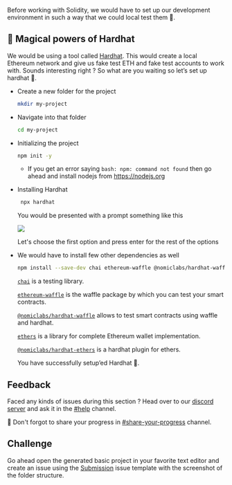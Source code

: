Before working with Solidity, we would have to set up our development environment in such a way that we could local test them 🚀.

## 👀 Magical powers of Hardhat

We would be using a tool called [Hardhat](https://hardhat.org/). This would create a local Ethereum network and give us fake test ETH and fake test accounts to work with. Sounds interesting right ? So what are you waiting so let’s set up hardhat 🚀.

-   Create a new folder for the project
    ```bash
    mkdir my-project
    ```
-   Navigate into that folder
    ```bash
    cd my-project
    ```
-   Initializing the project

    ```bash
    npm init -y
    ```

    -   If you get an error saying `bash: npm: command not found` then go ahead and install nodejs from https://nodejs.org

-   Installing Hardhat

    ```bash
     npx hardhat
    ```

    You would be presented with a prompt something like this

    ![](https://imgur.com/uiEFO9U.png)

    Let's choose the first option and press enter for the rest of the options

-   We would have to install few other dependencies as well

    ```bash
    npm install --save-dev chai ethereum-waffle @nomiclabs/hardhat-waffle ethers @nomiclabs/hardhat-ethers
    ```

    [`chai`](https://npmjs.com/package/chai) is a testing library.

    [`ethereum-waffle`](https://npmjs.com/package/ethereum-waffle) is the waffle package by which you can test your smart contracts.

    [`@nomiclabs/hardhat-waffle`](https://npmjs.com/package/@nomiclabs/hardhat-waffle) allows to test smart contracts using waffle and hardhat.

    [`ethers`](https://npmjs.com/package/ethers) is a library for complete Ethereum wallet implementation.

    [`@nomiclabs/hardhat-ethers`](https://npmjs.com/package/@nomiclabs/hardhat-ethers) is a hardhat plugin for ethers.

    You have successfully setup’ed Hardhat 🥳.

## Feedback

Faced any kinds of issues during this section ? Head over to our [discord server](https://discord.gg/d2wSzvZ6nj) and ask it in the [#help](https://discord.com/channels/945288689876082709/945542160814604306) channel.

👀 Don't forgot to share your progress in [#share-your-progress](https://discord.com/channels/945288689876082709/945542086025936947) channel.

## Challenge

Go ahead open the generated basic project in your favorite text editor and create an issue using the [Submission]() issue template with the screenshot of the folder structure.
